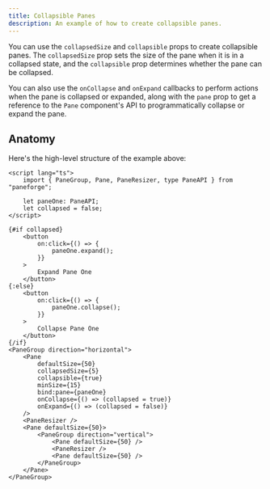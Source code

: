 ```yaml
---
title: Collapsible Panes
description: An example of how to create collapsible panes.
---
```


<script>
	import { CollapsibleDemo } from '$lib/components/demos'
	import { ViewExampleCode } from '$lib/components'
</script>

You can use the `collapsedSize` and `collapsible` props to create collapsible panes. The `collapsedSize` prop sets the size of the pane when it is in a collapsed state, and the `collapsible` prop determines whether the pane can be collapsed.

You can also use the `onCollapse` and `onExpand` callbacks to perform actions when the pane is collapsed or expanded, along with the `pane` prop to get a reference to the `Pane` component's API to programmatically collapse or expand the pane.

<div class="flex flex-col gap-4">
	<CollapsibleDemo />
</div>

<ViewExampleCode href="https://github.com/svecosystem/paneforge/blob/main/sites/docs/src/lib/components/demos/collapsible-demo.svelte" />

## Anatomy

Here's the high-level structure of the example above:

```svelte
<script lang="ts">
	import { PaneGroup, Pane, PaneResizer, type PaneAPI } from "paneforge";

	let paneOne: PaneAPI;
	let collapsed = false;
</script>

{#if collapsed}
	<button
		on:click={() => {
			paneOne.expand();
		}}
	>
		Expand Pane One
	</button>
{:else}
	<button
		on:click={() => {
			paneOne.collapse();
		}}
	>
		Collapse Pane One
	</button>
{/if}
<PaneGroup direction="horizontal">
	<Pane
		defaultSize={50}
		collapsedSize={5}
		collapsible={true}
		minSize={15}
		bind:pane={paneOne}
		onCollapse={() => (collapsed = true)}
		onExpand={() => (collapsed = false)}
	/>
	<PaneResizer />
	<Pane defaultSize={50}>
		<PaneGroup direction="vertical">
			<Pane defaultSize={50} />
			<PaneResizer />
			<Pane defaultSize={50} />
		</PaneGroup>
	</Pane>
</PaneGroup>
```
